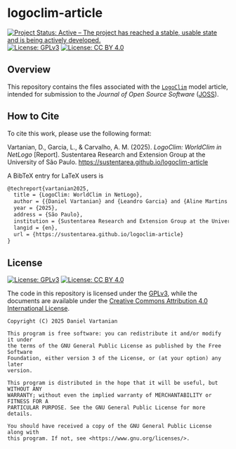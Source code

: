 # logoclim-article

<!-- badges: start -->
[![Project Status: Active – The project has reached a stable, usable state and is being actively developed.](https://www.repostatus.org/badges/latest/active.svg)](https://www.repostatus.org/#active)
[![License: GPLv3](https://img.shields.io/badge/license-GPL--3-bd0000.svg)](https://www.gnu.org/licenses/gpl-3.0)
[![License: CC BY 4.0](https://img.shields.io/badge/license-CC_BY_4.0-lightgrey.svg)](https://creativecommons.org/licenses/by/4.0/)
<!-- badges: end -->

## Overview

This repository contains the files associated with the [`LogoClim`](https://github.com/sustentarea/logoclim/) model article, intended for submission to the *Journal of Open Source Software* ([JOSS](https://joss.theoj.org/)).

## How to Cite

To cite this work, please use the following format:

Vartanian, D., Garcia, L., & Carvalho, A. M. (2025). *LogoClim: WorldClim in NetLogo* \[Report\]. Sustentarea Research and Extension Group at the University of São Paulo. <https://sustentarea.github.io/logoclim-article>

A BibTeX entry for LaTeX users is

```latex
@techreport{vartanian2025,
  title = {LogoClim: WorldClim in NetLogo},
  author = {{Daniel Vartanian} and {Leandro Garcia} and {Aline Martins de Carvalho}},
  year = {2025},
  address = {São Paulo},
  institution = {Sustentarea Research and Extension Group at the University of São Paulo},
  langid = {en},
  url = {https://sustentarea.github.io/logoclim-article}
}
```

## License

[![License: GPLv3](https://img.shields.io/badge/license-GPL--3-bd0000.svg)](https://www.gnu.org/licenses/gpl-3.0)
[![License: CC BY 4.0](https://img.shields.io/badge/license-CC_BY_4.0-lightgrey.svg)](https://creativecommons.org/licenses/by/4.0/)

The code in this repository is licensed under the [GPLv3](https://www.gnu.org/licenses/gpl-3.0), while the documents are available under the [Creative Commons Attribution 4.0 International License](https://creativecommons.org/licenses/by/4.0/).

```text
Copyright (C) 2025 Daniel Vartanian

This program is free software: you can redistribute it and/or modify it under
the terms of the GNU General Public License as published by the Free Software
Foundation, either version 3 of the License, or (at your option) any later
version.

This program is distributed in the hope that it will be useful, but WITHOUT ANY
WARRANTY; without even the implied warranty of MERCHANTABILITY or FITNESS FOR A
PARTICULAR PURPOSE. See the GNU General Public License for more details.

You should have received a copy of the GNU General Public License along with
this program. If not, see <https://www.gnu.org/licenses/>.
```

